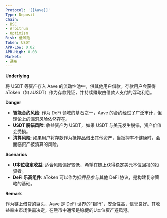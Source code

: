 ```yaml
---
Protocol: '[[Aave]]'
Type: Deposit
Chain:
- BSC
- Arbitrum
- Optimism
Risk: 低风险
Token: USDT
APR-Low: 0.02
APR-High: 0.08
Market:
- 通用
---
```

**Underlying**

将 USDT 等资产存入 Aave 的流动性池中，供其他用户借款。存款用户会获得 aToken（如 aUSDT）作为存款凭证，并持续赚取由借款人支付的浮动利息。

**Danger**

- **智能合约风险**: 作为 DeFi 领域的基石之一，Aave 的合约经过了广泛审计，但理论上的漏洞风险依然存在。
- **USDT 脱锚风险**: 收益资产为 USDT，如果 USDT 与美元发生脱锚，资产价值会受损。
- **清算风险**: 如果用户将存款作为抵押品借出其他资产，当抵押率不健康时，会面临资产被清算的风险。

**Scenarios**

- **U本位稳定收益**: 适合风险偏好较低，希望在链上获得稳定美元本位回报的投资者。
- **DeFi 乐高组件**: aToken 可以作为抵押品参与其他 DeFi 协议，是构建复杂策略的基础。

**Remark**

作为链上借贷的巨头，Aave 是 DeFi 世界的“银行”，安全性高，信誉良好。其收益率由市场供需决定，在熊市中通常是稳健的U本位资产避风港。
